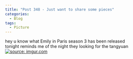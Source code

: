 ```yaml
---
title: "Post 348 - Just want to share some pieces"
categories:
  - Blog
tags:
  - Picture
---
```


hey u know what Emily in Paris season 3 has been released
<br/> 
tonight reminds me of the night they looking for the tangyuan 
<a href="https://imgur.com/WpYRsVs"><img src="https://i.imgur.com/WpYRsVs.jpg" title="source: imgur.com" /></a>

<script src="https://utteranc.es/client.js"
        repo="serendipityinlife/serendipityinlife.github.io"
        issue-term="pathname"
        theme="github-light"
        crossorigin="anonymous"
        async>
</script>


